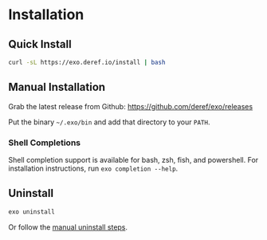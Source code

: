 # Installation

## Quick Install

```bash
curl -sL https://exo.deref.io/install | bash
```

## Manual Installation

Grab the latest release from Github: https://github.com/deref/exo/releases

Put the binary `~/.exo/bin` and add that directory to your `PATH`.

### Shell Completions

Shell completion support is available for bash, zsh, fish, and powershell. For installation instructions, run `exo completion --help`.

## Uninstall

```bash
exo uninstall
```

Or follow the [manual uninstall steps](./uninstall.md).
